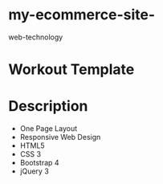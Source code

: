 # my-ecommerce-site-
web-technology

# Workout Template
# Description
- One Page Layout
- Responsive Web Design
- HTML5
- CSS 3
- Bootstrap 4
- jQuery 3